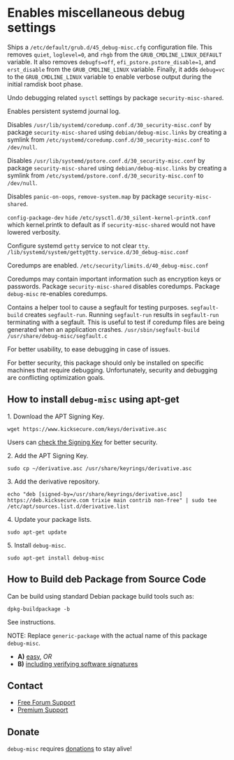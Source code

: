 # Enables miscellaneous debug settings #

Ships a `/etc/default/grub.d/45_debug-misc.cfg` configuration file.
This removes `quiet`, `loglevel=0`, and `rhgb` from the
`GRUB_CMDLINE_LINUX_DEFAULT` variable. It also removes `debugfs=off`,
`efi_pstore.pstore_disable=1`, and `erst_disable` from the
`GRUB_CMDLINE_LINUX` variable. Finally, it adds `debug=vc` to the
`GRUB_CMDLINE_LINUX` variable to enable verbose output during the
initial ramdisk boot phase.

Undo debugging related `sysctl` settings by package `security-misc-shared`.

Enables persistent systemd journal log.

Disables `/usr/lib/systemd/coredump.conf.d/30_security-misc.conf` by package
`security-misc-shared` using `debian/debug-misc.links` by creating a symlink
from `/etc/systemd/coredump.conf.d/30_security-misc.conf` to `/dev/null`.

Disables `/usr/lib/systemd/pstore.conf.d/30_security-misc.conf` by package
`security-misc-shared` using `debian/debug-misc.links` by creating a symlink
from `/etc/systemd/pstore.conf.d/30_security-misc.conf` to `/dev/null`.

Disables `panic-on-oops`, `remove-system.map` by package
`security-misc-shared`.

`config-package-dev` `hide` `/etc/sysctl.d/30_silent-kernel-printk.conf`
which kernel.printk to default as if `security-misc-shared` would not have
lowered verbosity.

Configure systemd `getty` service to not clear `tty`.
`/lib/systemd/system/getty@tty.service.d/30_debug-misc.conf`

Coredumps are enabled.
`/etc/security/limits.d/40_debug-misc.conf`

Coredumps may contain important information such as encryption keys or
passwords. Package `security-misc-shared` disables coredumps. Package
`debug-misc` re-enables coredumps.

Contains a helper tool to cause a segfault for testing purposes.
`segfault-build` creates `segfault-run`. Running `segfault-run` results in
`segfault-run` terminating with a segfault. This is useful to test if
coredump files are being generated when an application crashes.
`/usr/sbin/segfault-build`
`/usr/share/debug-misc/segfault.c`

For better usability, to ease debugging in case of issues.

For better security, this package should only be installed on specific
machines that require debugging. Unfortunately, security and debugging are
conflicting optimization goals.

## How to install `debug-misc` using apt-get ##

1\. Download the APT Signing Key.

```
wget https://www.kicksecure.com/keys/derivative.asc
```

Users can [check the Signing Key](https://www.kicksecure.com/wiki/Signing_Key) for better security.

2\. Add the APT Signing Key.

```
sudo cp ~/derivative.asc /usr/share/keyrings/derivative.asc
```

3\. Add the derivative repository.

```
echo "deb [signed-by=/usr/share/keyrings/derivative.asc] https://deb.kicksecure.com trixie main contrib non-free" | sudo tee /etc/apt/sources.list.d/derivative.list
```

4\. Update your package lists.

```
sudo apt-get update
```

5\. Install `debug-misc`.

```
sudo apt-get install debug-misc
```

## How to Build deb Package from Source Code ##

Can be build using standard Debian package build tools such as:

```
dpkg-buildpackage -b
```

See instructions.

NOTE: Replace `generic-package` with the actual name of this package `debug-misc`.

* **A)** [easy](https://www.kicksecure.com/wiki/Dev/Build_Documentation/generic-package/easy), _OR_
* **B)** [including verifying software signatures](https://www.kicksecure.com/wiki/Dev/Build_Documentation/generic-package)

## Contact ##

* [Free Forum Support](https://forums.kicksecure.com)
* [Premium Support](https://www.kicksecure.com/wiki/Premium_Support)

## Donate ##

`debug-misc` requires [donations](https://www.kicksecure.com/wiki/Donate) to stay alive!
